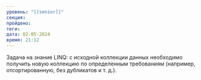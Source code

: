```yaml
---
уровень: "[[senior]]"
секция: 
пройдено: 
теги: 
дата: 02-05-2024
время: 21:12
---
```

Задача на знание LINQ: с исходной коллекции данных необходимо получить новую коллекцию по определенным требованиям (например, отсортированную, без дубликатов и т. д.).